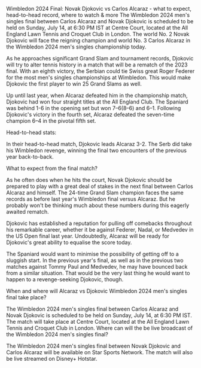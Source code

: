 Wimbledon 2024 Final: Novak Djokovic vs Carlos Alcaraz - what to expect, head-to-head record, where to watch & more
The Wimbledon 2024 men's singles final between Carlos Alcaraz and Novak Djokovic is scheduled to be held on Sunday, July 14, at 6:30 PM IST at Centre Court, located at the All England Lawn Tennis and Croquet Club in London.
The world No. 2 Novak Djokovic will face the reigning champion and world No. 3 Carlos Alcaraz in the Wimbledon 2024 men's singles championship today.

As he approaches significant Grand Slam and tournament records, Djokovic will try to alter tennis history in a match that will be a rematch of the 2023 final. With an eighth victory, the Serbian could tie Swiss great Roger Federer for the most men's singles championships at Wimbledon. This would make Djokovic the first player to win 25 Grand Slams as well.

Up until last year, when Alcaraz defeated him in the championship match, Djokovic had won four straight titles at the All England Club. The Spaniard was behind 1-6 in the opening set but won 7–6(8–6) and 6–1. Following Djokovic's victory in the fourth set, Alcaraz defeated the seven-time champion 6–4 in the pivotal fifth set.

Head-to-head stats:

In their head-to-head match, Djokovic leads Alcaraz 3-2. The Serb did take his Wimbledon revenge, winning the final two encounters of the previous year back-to-back.

What to expect from the final match?

As he often does when he hits the court, Novak Djokovic should be prepared to play with a great deal of stakes in the next final between Carlos Alcaraz and himself. The 24-time Grand Slam champion faces the same records as before last year's Wimbledon final versus Alcaraz. But he probably won't be thinking much about these numbers during this eagerly awaited rematch.

Djokovic has established a reputation for pulling off comebacks throughout his remarkable career, whether it be against Federer, Nadal, or Medvedev in the US Open final last year. Undoubtedly, Alcaraz will be ready for Djokovic's great ability to equalise the score today.

The Spaniard would want to minimise the possibility of getting off to a sluggish start. In the previous year's final, as well as in the previous two matches against Tommy Paul and Medvedev, he may have bounced back from a similar situation. That would be the very last thing he would want to happen to a revenge-seeking Djokovic, though.

When and where will Alcaraz vs Djokovic Wimbledon 2024 men's singles final take place?

The Wimbledon 2024 men's singles final between Carlos Alcaraz and Novak Djokovic is scheduled to be held on Sunday, July 14, at 6:30 PM IST. The match will take place at Centre Court, located at the All England Lawn Tennis and Croquet Club in London.
 Where can will the be live broadcast of the Wimbledon 2024 men's singles final?

The Wimbledon 2024 men's singles final between Novak Djokovic and Carlos Alcaraz will be available on Star Sports Network. The match will also be live streamed on Disney+ Hotstar.
